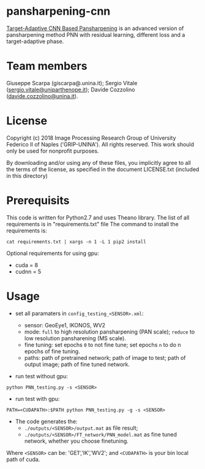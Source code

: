 # pansharpening-cnn
[Target-Adaptive CNN Based Pansharpening](https://arxiv.org/abs/1709.06054) is an advanced version of pansharpening method PNN with residual learning, different loss and a target-adaptive phase. 

# Team members
 Giuseppe Scarpa  (giscarpa@.unina.it);
 Sergio Vitale    (sergio.vitale@uniparthenope.it);
 Davide Cozzolino (davide.cozzolino@unina.it).
 
# License
Copyright (c) 2018 Image Processing Research Group of University Federico II of Naples ('GRIP-UNINA').
All rights reserved. This work should only be used for nonprofit purposes.

By downloading and/or using any of these files, you implicitly agree to all the
terms of the license, as specified in the document LICENSE.txt
(included in this directory)

# Prerequisits
This code is written for Python2.7 and uses Theano library.
The list of all requirements is in "requirements.txt" file
The command to install the requirements is: 

```
cat requirements.txt | xargs -n 1 -L 1 pip2 install
```

Optional requirements for using gpu:
* cuda = 8
* cudnn = 5

# Usage
* set all paramaters in `config_testing_<SENSOR>.xml`:
	* sensor:	GeoEye1, IKONOS, WV2
	* mode:		`full` to high resolution pansharpening (PAN scale); `reduce` to low resolution pansharening (MS scale).
	* fine tuning:	set epochs `0` to not fine tune; set epochs `n` to do n epochs of fine tuning.
	* paths:	path of pretrained network; path of image to test; path of output image; path of fine tuned network.

* run test without gpu:

```	
python PNN_testing.py -s <SENSOR>
```

* run test with gpu:

```
PATH=<CUDAPATH>:$PATH python PNN_testing.py -g -s <SENSOR>
```

* The code generates the:
	* `./outputs/<SENSOR>/output.mat` as file result;
	* `./outputs/<SENSOR>/FT_network/PNN_model.mat` as fine tuned network, whether you choose finetuning.
	

Where `<SENSOR>` can be: 'GE1','IK','WV2'; 
and `<CUDAPATH>` is your bin local path of cuda.


